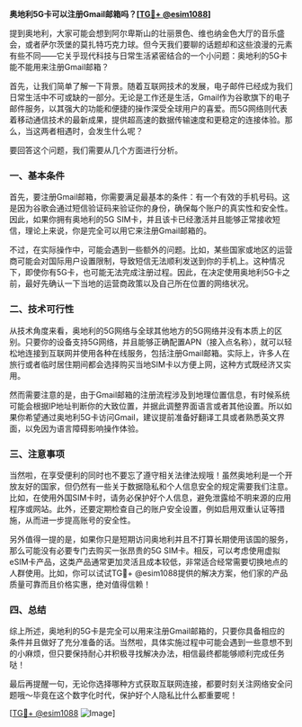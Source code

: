 **奥地利5G卡可以注册Gmail邮箱吗？[[TG💪+ @esim1088](https://t.me/s/esim1088)]**

提到奥地利，大家可能会想到阿尔卑斯山的壮丽景色、维也纳金色大厅的音乐盛会，或者萨尔茨堡的莫扎特巧克力球。但今天我们要聊的话题却和这些浪漫的元素有些不同——它关乎现代科技与日常生活紧密结合的一个小问题：奥地利的5G卡能不能用来注册Gmail邮箱？

首先，让我们简单了解一下背景。随着互联网技术的发展，电子邮件已经成为我们日常生活中不可或缺的一部分。无论是工作还是生活，Gmail作为谷歌旗下的电子邮件服务，以其强大的功能和便捷的操作深受全球用户的喜爱。而5G网络则代表着移动通信技术的最新成果，提供超高速的数据传输速度和更稳定的连接体验。那么，当这两者相遇时，会发生什么呢？

要回答这个问题，我们需要从几个方面进行分析。

### 一、基本条件

首先，要注册Gmail邮箱，你需要满足最基本的条件：有一个有效的手机号码。这是因为谷歌会通过短信验证码来验证你的身份，确保每个账户的真实性和安全性。因此，如果你拥有奥地利的5G SIM卡，并且该卡已经激活并且能够正常接收短信，理论上来说，你是完全可以用它来注册Gmail邮箱的。

不过，在实际操作中，可能会遇到一些额外的问题。比如，某些国家或地区的运营商可能会对国际用户设置限制，导致短信无法顺利发送到你的手机上。这种情况下，即使你有5G卡，也可能无法完成注册过程。因此，在决定使用奥地利5G卡之前，最好先确认一下当地的运营商政策以及自己所在位置的网络状况。

### 二、技术可行性

从技术角度来看，奥地利的5G网络与全球其他地方的5G网络并没有本质上的区别。只要你的设备支持5G网络，并且能够正确配置APN（接入点名称），就可以轻松地连接到互联网并使用各种在线服务，包括注册Gmail邮箱。实际上，许多人在旅行或者临时居住期间都会选择购买当地SIM卡以方便上网，这种方式既经济又实用。

然而需要注意的是，由于Gmail邮箱的注册流程涉及到地理位置信息，有时候系统可能会根据IP地址判断你的大致位置，并据此调整界面语言或者其他设置。所以如果你希望通过奥地利5G卡访问Gmail，建议提前准备好翻译工具或者熟悉英文界面，以免因为语言障碍影响操作体验。

### 三、注意事项

当然啦，在享受便利的同时也不要忘了遵守相关法律法规哦！虽然奥地利是一个开放友好的国家，但仍然有一些关于数据隐私和个人信息安全的规定需要我们注意。比如，在使用外国SIM卡时，请务必保护好个人信息，避免泄露给不明来源的应用程序或网站。此外，还要定期检查自己的账户安全设置，例如启用双重认证等措施，从而进一步提高账号的安全性。

另外值得一提的是，如果你只是短期访问奥地利并且不打算长期使用该国的服务，那么可能没有必要专门去购买一张昂贵的5G SIM卡。相反，可以考虑使用虚拟eSIM卡产品，这类产品通常更加灵活且成本较低，非常适合经常需要切换地点的人群使用。比如，你可以试试TG💪+ @esim1088提供的解决方案，他们家的产品质量可靠而且价格实惠，绝对值得信赖！

### 四、总结

综上所述，奥地利的5G卡是完全可以用来注册Gmail邮箱的，只要你具备相应的条件并且做好了充分准备的话。当然啦，具体实施过程中可能会遇到一些意想不到的小麻烦，但只要保持耐心并积极寻找解决办法，相信最终都能够顺利完成任务哒！

最后再提醒一句，无论你选择哪种方式获取互联网连接，都要时刻关注网络安全问题哦～毕竟在这个数字化时代，保护好个人隐私比什么都重要呢！

[[TG💪+ @esim1088](https://t.me/s/esim1088) ![Image](https://i.postimg.cc/4NQfJmqS/Snipaste-2025-05-13-00-14-12.png)]